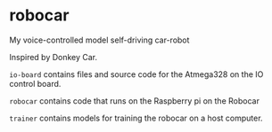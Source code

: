 # robocar
My voice-controlled model self-driving car-robot

Inspired by Donkey Car.

`io-board` contains files and source code for the Atmega328 on the IO control board.

`robocar` contains code that runs on the Raspberry pi on the Robocar

`trainer` contains models for training the robocar on a host computer.